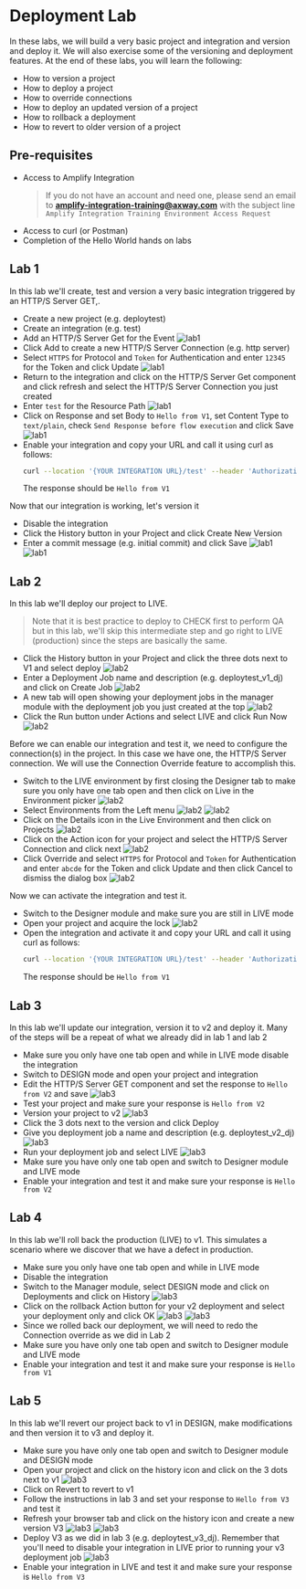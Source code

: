 # Deployment Lab

In these labs, we will build a very basic project and integration and version and deploy it. We will also exercise some of the versioning and deployment features. At the end of these labs, you will learn the following:

* How to version a project
* How to deploy a project
* How to override connections
* How to deploy an updated version of a project
* How to rollback a deployment
* How to revert to older version of a project

## Pre-requisites

* Access to Amplify Integration
  > If you do not have an account and need one, please send an email to **[amplify-integration-training@axway.com](mailto:amplify-integration-training@axway.com?subject=Amplify%20Fusion%20-%20Training%20Environment%20Access%20Request&body=Hi%2C%0D%0A%0D%0ACould%20you%20provide%20me%20with%20access%20to%20an%20environment%20where%20I%20can%20practice%20the%20Amplify%20Fusion%20e-Learning%20labs%20%3F%0D%0A%0D%0ABest%20Regards.%0D%0A)** with the subject line `Amplify Integration Training Environment Access Request`
* Access to curl (or Postman)
* Completion of the Hello World hands on labs

## Lab 1

In this lab we'll create, test and version a very basic integration triggered by an HTTP/S Server GET,.

* Create a new project (e.g. deploytest)
* Create an integration (e.g. test)
* Add an HTTP/S Server Get for the Event
![lab1](images/lab1-event-1.png)
* Click Add to create a new HTTP/S Server Connection (e.g. http server)
* Select `HTTPS` for Protocol and `Token` for Authentication and enter `12345` for the Token and click Update
![lab1](images/lab1-httpserver-connection-settings-1.png)
* Return to the integration and click on the HTTP/S Server Get component and click refresh and select the HTTP/S Server Connection you just created
* Enter `test` for the Resource Path
![lab1](images/lab1-httpserver-coomponent-settings-1.png)
* Click on Response and set Body to `Hello from V1`, set Content Type to `text/plain`, check `Send Response before flow execution` and click Save
![lab1](images/lab1-httpserver-coomponent-settings-2.png)
* Enable your integration and copy your URL and call it using curl as follows:
  ```bash
  curl --location '{YOUR INTEGRATION URL}/test' --header 'Authorization: Bearer 12345'
  ```
  The response should be `Hello from V1`

Now that our integration is working, let's version it

* Disable the integration
* Click the History button in your Project and click Create New Version
* Enter a commit message (e.g. initial commit) and click Save
![lab1](images/lab1-create-v1-1.png)
![lab1](images/lab1-create-v1-2.png)

## Lab 2

In this lab we'll deploy our project to LIVE.

> Note that it is best practice to deploy to CHECK first to perform QA but in this lab, we'll skip this intermediate step and go right to LIVE (production) since the steps are basically the same.

* Click the History button in your Project and click the three dots next to V1 and select deploy
![lab2](images/lab2-deploy-version-1.png)
* Enter a Deployment Job name and description (e.g. deploytest_v1_dj) and click on Create Job
![lab2](images/lab2-deploy-version-2.png)
* A new tab will open showing your deployment jobs in the manager module with the deployment job you just created at the top
![lab2](images/lab2-deploy-version-3.png)
* Click the Run button under Actions and select LIVE and click Run Now
![lab2](images/lab2-deploy-version-4.png)

Before we can enable our integration and test it, we need to configure the connection(s) in the project. In this case we have one, the HTTP/S Server connection. We will use the Connection Override feature to accomplish this.

* Switch to the LIVE environment by first closing the Designer tab to make sure you only have one tab open and then click on Live in the Environment picker
![lab2](images/lab2-deploy-version-5.png)
* Select Environments from the Left menu
![lab2](images/lab2-deploy-version-6.png)
![lab2](images/lab2-deploy-version-7.png)
* Click on the Details icon in the Live Environment and then click on Projects
![lab2](images/lab2-deploy-version-8.png)
* Click on the Action icon for your project and select the HTTP/S Server Connection and click next
![lab2](images/lab2-deploy-version-9.png)
* Click Override and select `HTTPS` for Protocol and `Token` for Authentication and enter `abcde` for the Token and click Update and then click Cancel to dismiss the dialog box
![lab2](images/lab2-deploy-version-10.png)

Now we can activate the integration and test it.

* Switch to the Designer module and make sure you are still in LIVE mode
* Open your project and acquire the lock
![lab2](images/lab2-deploy-version-11.png)
* Open the integration and activate it and copy your URL and call it using curl as follows:
  ```bash
  curl --location '{YOUR INTEGRATION URL}/test' --header 'Authorization: Bearer abcde'
  ```
  The response should be `Hello from V1`

## Lab 3

In this lab we'll update our integration, version it to v2 and deploy it. Many of the steps will be a repeat of what we already did in lab 1 and lab 2

* Make sure you only have one tab open and while in LIVE mode disable the integration
* Switch to DESIGN mode and open your project and integration
* Edit the HTTP/S Server GET component and set the response to `Hello from V2` and save
![lab3](images/lab3-deploy-version2-1.png)
* Test your project and make sure your response is `Hello from V2`
* Version your project to v2
![lab3](images/lab3-deploy-version2-2.png)
* Click the 3 dots next to the version and click Deploy
* Give you deployment job a name and description (e.g. deploytest_v2_dj)
![lab3](images/lab3-deploy-version2-3.png)
* Run your deployment job and select LIVE
![lab3](images/lab3-deploy-version2-4.png)
* Make sure you have only one tab open and switch to Designer module and LIVE mode
* Enable your integration and test it and make sure your response is `Hello from V2`

## Lab 4

In this lab we'll roll back the production (LIVE) to v1. This simulates a scenario where we discover that we have a defect in production.

* Make sure you only have one tab open and while in LIVE mode 
* Disable the integration
* Switch to the Manager module, select DESIGN mode and click on Deployments and click on History
![lab3](images/lab4-rollback-version2-1.png)
* Click on the rollback Action button for your v2 deployment and select your deployment only and click OK
![lab3](images/lab4-rollback-version2-2.png)
![lab3](images/lab4-rollback-version2-3.png)
* Since we rolled back our deployment, we will need to redo the Connection override as we did in Lab 2
* Make sure you have only one tab open and switch to Designer module and LIVE mode
* Enable your integration and test it and make sure your response is `Hello from V1`

## Lab 5

In this lab we'll revert our project back to v1 in DESIGN, make modifications and then version it to v3 and deploy it.

* Make sure you have only one tab open and switch to Designer module and DESIGN mode
* Open your project and click on the history icon and click on the 3 dots next to v1
![lab3](images/lab5-deploy-version3-1.png)
* Click on Revert to revert to v1
* Follow the instructions in lab 3 and set your response to `Hello from V3` and test it
* Refresh your browser tab and click on the history icon and create a new version V3
![lab3](images/lab5-deploy-version3-2.png)
![lab3](images/lab5-deploy-version3-3.png)
* Deploy V3 as we did in lab 3 (e.g. deploytest_v3_dj). Remember that you'll need to disable your integration in LIVE prior to running your v3 deployment job
![lab3](images/lab5-deploy-version3-4.png)
* Enable your integration in LIVE and test it and make sure your response is `Hello from V3`

